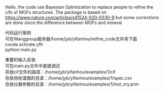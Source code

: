 Hello, the code use Bayesian Optimization to replace people to refine the cifs of MOFs structures. The package is based on https://www.nature.com/articles/s41524-020-0330-9 but some corrections are done since the difference between MOFs and mineral

代码运行案例  
可在Wanggroup服务器/home/jyb/yifanhou/refine_code文件夹下面  
conda activate yfh  
python main.py  

重要的输入目录:  
可在main.py文件中直接调试  
存放cif文件的路径：/home/jyb/yifanhou/examples/1/cif  
存放目标谱图的目录：/home/jyb/yifanhou/examples/1/spec.csv  
存放仪器参数的目录：/home/jyb/yifanhou/examples/1/inst_xry.prm  




